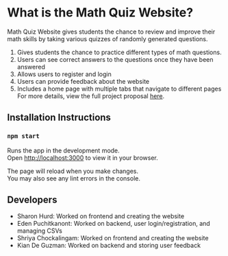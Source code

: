# What is the Math Quiz Website?

Math Quiz Website gives students the chance to review and improve their math skills by taking various quizzes of randomly generated questions.
1. Gives students the chance to practice different types of math questions.
2. Users can see correct answers to the questions once they have been answered
3. Allows users to register and login
4. Users can provide feedback about the website
5. Includes a home page with multiple tabs that navigate to different pages
For more details, view the full project proposal [here](https://docs.google.com/document/d/1Ctb2f4GheroH9Vbq2vwt2zzgsxvExEbskMJjcgg-QjU/edit?usp=sharing).

## Installation Instructions
### `npm start`

Runs the app in the development mode.\
Open [http://localhost:3000](http://localhost:3000) to view it in your browser.

The page will reload when you make changes.\
You may also see any lint errors in the console.

## Developers
- Sharon Hurd: Worked on frontend and creating the website
- Eden Puchitkanont: Worked on backend, user login/registration, and managing CSVs
- Shriya Chockalingam: Worked on frontend and creating the website
- Kian De Guzman: Worked on backend and storing user feedback

